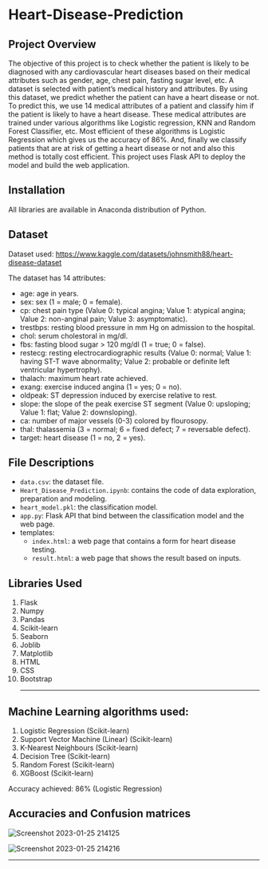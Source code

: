 # Heart-Disease-Prediction

## Project Overview
The objective of this project is to check whether the patient is likely to be diagnosed with any
cardiovascular heart diseases based on their medical attributes such as gender, age, chest pain, fasting sugar
level, etc. A dataset is selected with patient’s medical history and attributes. By
using this dataset, we predict whether the patient can have a heart disease or not. To predict this, we use 14
medical attributes of a patient and classify him if the patient is likely to have a heart disease. These medical
attributes are trained under various algorithms like Logistic regression, KNN and Random Forest Classifier, etc. Most
efficient of these algorithms is Logistic Regression which gives us the accuracy of 86%. And, finally we classify
patients that are at risk of getting a heart disease or not and also this method is totally cost efficient.
This project uses Flask API to deploy the model and build the web application.


## Installation 

All libraries are available in Anaconda distribution of Python.

## Dataset
Dataset used: https://www.kaggle.com/datasets/johnsmith88/heart-disease-dataset

The dataset has 14 attributes:
 - age: age in years.
 - sex: sex (1 = male; 0 = female).
 - cp: chest pain type (Value 0: typical angina; Value 1: atypical angina; Value 2: non-anginal pain; Value 3: asymptomatic).
 - trestbps: resting blood pressure in mm Hg on admission to the hospital.
 - chol: serum cholestoral in mg/dl.
 - fbs: fasting blood sugar > 120 mg/dl (1 = true; 0 = false).
 - restecg: resting electrocardiographic results (Value 0: normal; Value 1: having ST-T wave abnormality; Value 2: probable or definite left ventricular hypertrophy).
 - thalach: maximum heart rate achieved.
 - exang: exercise induced angina (1 = yes; 0 = no).
 - oldpeak: ST depression induced by exercise relative to rest.
 - slope: the slope of the peak exercise ST segment (Value 0: upsloping; Value 1: flat; Value 2: downsloping).
 - ca: number of major vessels (0-3) colored by flourosopy.
 - thal: thalassemia (3 = normal; 6 = fixed defect; 7 = reversable defect).
 - target: heart disease (1 = no, 2 = yes).


## File Descriptions 

- `data.csv`: the dataset file.
- `Heart_Disease_Prediction.ipynb`: contains the code of data exploration, preparation and modeling. 
- `heart_model.pkl`: the classification model. 
- `app.py`: Flask API that bind between the classification model and the web page. 
- templates:
	- `index.html`: a web page that contains a form for heart disease testing. 
  - `result.html`: a web page that shows the result based on inputs.
	
## Libraries Used
1. Flask<br>
2. Numpy<br>
3. Pandas<br>
4. Scikit-learn<br>
5. Seaborn<br>
6. Joblib<br>
7. Matplotlib<br>
8. HTML<br>
9. CSS<br>
10. Bootstrap<br><hr>

## Machine Learning algorithms used:

1. Logistic Regression (Scikit-learn)
2. Support Vector Machine (Linear) (Scikit-learn)
3. K-Nearest Neighbours (Scikit-learn)
4. Decision Tree (Scikit-learn)
5. Random Forest (Scikit-learn)
6. XGBoost (Scikit-learn)

Accuracy achieved: 86% (Logistic Regression)



## Accuracies and Confusion matrices<br>

![Screenshot 2023-01-25 214125](https://user-images.githubusercontent.com/85077087/214615819-d503f33a-a860-4c02-aacc-216fddd230a8.png)

![Screenshot 2023-01-25 214216](https://user-images.githubusercontent.com/85077087/214615933-f4153401-aaef-4c99-b266-ac6b2f3506d1.png)

<hr>

